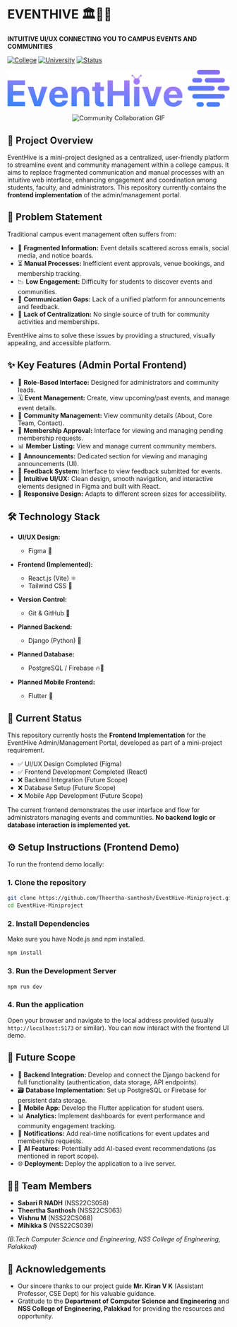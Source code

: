 # EVENTHIVE 🏛️📅🤝

**INTUITIVE UI/UX CONNECTING YOU TO CAMPUS EVENTS AND COMMUNITIES**

[![College](https://img.shields.io/badge/College-NSSCE%20Palakkad-blue)](https://nssce.ac.in/) [![University](https://img.shields.io/badge/University-APJ%20AKTU-red)](https://ktu.edu.in/eu/core/user/home.htm) [![Status](https://img.shields.io/badge/Status-Frontend%20Complete%20(Mini%20Project)-brightgreen)](#-current-status)

![Project Logo](assets/eventHive.png)
<p align="center">
  <img src="https://media0.giphy.com/media/v1.Y2lkPTc5MGI3NjExamhyYTB6N2M4ZHl4ZDJjeTRqZ284aTFuN2VjOXR2em9qb2libzA5bSZlcD12MV9pbnRlcm5hbF9naWZfYnlfaWQmY3Q9Zw/g6DvfVO2gAuDKuxMVl/giphy.gif" width="350" alt="Community Collaboration GIF">
</p>

## 🚀 Project Overview

EventHive is a mini-project designed as a centralized, user-friendly platform to streamline event and community management within a college campus. It aims to replace fragmented communication and manual processes with an intuitive web interface, enhancing engagement and coordination among students, faculty, and administrators. This repository currently contains the **frontend implementation** of the admin/management portal.

## 🤔 Problem Statement

Traditional campus event management often suffers from:

*   🤯 **Fragmented Information:** Event details scattered across emails, social media, and notice boards.
*   ⏳ **Manual Processes:** Inefficient event approvals, venue bookings, and membership tracking.
*   📉 **Low Engagement:** Difficulty for students to discover events and communities.
*   🚧 **Communication Gaps:** Lack of a unified platform for announcements and feedback.
*   👥 **Lack of Centralization:** No single source of truth for community activities and memberships.

EventHive aims to solve these issues by providing a structured, visually appealing, and accessible platform.

## ✨ Key Features (Admin Portal Frontend)

*   👤 **Role-Based Interface:** Designed for administrators and community leads.
*   🗓️ **Event Management:** Create, view upcoming/past events, and manage event details.
*   👥 **Community Management:** View community details (About, Core Team, Contact).
*   🙋 **Membership Approval:** Interface for viewing and managing pending membership requests.
*   📊 **Member Listing:** View and manage current community members.
*   📢 **Announcements:** Dedicated section for viewing and managing announcements (UI).
*   📝 **Feedback System:** Interface to view feedback submitted for events.
*   🎨 **Intuitive UI/UX:** Clean design, smooth navigation, and interactive elements designed in Figma and built with React.
*   📱 **Responsive Design:** Adapts to different screen sizes for accessibility.


## 🛠️ Technology Stack

*   **UI/UX Design:**
    *   Figma 🎨
*   **Frontend (Implemented):**
    *   React.js (Vite) ⚛️
    *   Tailwind CSS 💨

*   **Version Control:**
    *   Git & GitHub 🐙
*   **Planned Backend:**
    *   Django (Python) 🐍
*   **Planned Database:**
    *   PostgreSQL / Firebase 🔥🐘
*   **Planned Mobile Frontend:**
    *   Flutter 📱

## 🚧 Current Status

This repository currently hosts the **Frontend Implementation** for the EventHive Admin/Management Portal, developed as part of a mini-project requirement.

*   ✅ UI/UX Design Completed (Figma)
*   ✅ Frontend Development Completed (React)
*   ❌ Backend Integration (Future Scope)
*   ❌ Database Setup (Future Scope)
*   ❌ Mobile App Development (Future Scope)

The current frontend demonstrates the user interface and flow for administrators managing events and communities. **No backend logic or database interaction is implemented yet.**

## ⚙️ Setup Instructions (Frontend Demo)

To run the frontend demo locally:

### 1. Clone the repository

```bash
git clone https://github.com/Theertha-santhosh/EventHive-Miniproject.git
cd EventHive-Miniproject
```

### 2. Install Dependencies

Make sure you have Node.js and npm installed.

```bash
npm install
```

### 3. Run the Development Server

```bash
npm run dev
```

### 4. Run the application

Open your browser and navigate to the local address provided (usually `http://localhost:5173` or similar). You can now interact with the frontend UI demo.

## 🚀 Future Scope

*   🔌 **Backend Integration:** Develop and connect the Django backend for full functionality (authentication, data storage, API endpoints).
*   🗃️ **Database Implementation:** Set up PostgreSQL or Firebase for persistent data storage.
*   📱 **Mobile App:** Develop the Flutter application for student users.
*   📊 **Analytics:** Implement dashboards for event performance and community engagement tracking.
*   🔔 **Notifications:** Add real-time notifications for event updates and membership requests.
*   🤖 **AI Features:** Potentially add AI-based event recommendations (as mentioned in report scope).
*   🌐 **Deployment:** Deploy the application to a live server.

## 🧑‍💻 Team Members

*   **Sabari R NADH** (NSS22CS058)
*   **Theertha Santhosh** (NSS22CS063)
*   **Vishnu M** (NSS22CS068)
*   **Mihikka S** (NSS22CS039)

*(B.Tech Computer Science and Engineering, NSS College of Engineering, Palakkad)*

## 🙏 Acknowledgements

*   Our sincere thanks to our project guide **Mr. Kiran V K** (Assistant Professor, CSE Dept) for his valuable guidance.
*   Gratitude to the **Department of Computer Science and Engineering** and **NSS College of Engineering, Palakkad** for providing the resources and opportunity.

```
